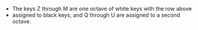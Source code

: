 * The keys Z through M are one octave of white keys with the row above
* assigned to black keys, and Q through U are assigned to a second octave.
